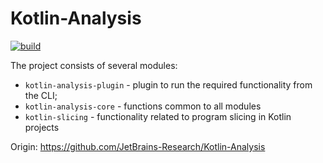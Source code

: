 # Kotlin-Analysis

[![build](https://github.com/Artyom-IWT/kotlin-analysis-slicing/actions/workflows/build.yml/badge.svg)](https://github.com/Artyom-IWT/kotlin-analysis-slicing/actions/workflows/build.yml)

The project consists of several modules:
- `kotlin-analysis-plugin` - plugin to run the required functionality from the CLI;
- `kotlin-analysis-core` - functions common to all modules
- `kotlin-slicing` - functionality related to program slicing in Kotlin projects

Origin: https://github.com/JetBrains-Research/Kotlin-Analysis